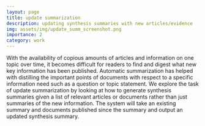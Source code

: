 ```yaml
---
layout: page
title: update summarization
description: updating synthesis summaries with new articles/evidence
img: assets/img/update_summ_screenshot.png
importance: 2
category: work
---
```


With the availability of copious amounts of articles and information on one topic over time, it becomes difficult for readers to find and digest what new key information has been published. Automatic summarization has helped with distilling the important points of documents with respect to a specific information need such as a question or topic statement. We explore the task of update summarization by looking at how to generate synthesis summaries given a list of relevant articles or documents rather than just summaries of the new information. The system will take an existing summary and documents published since the summary and output an updated synthesis summary.